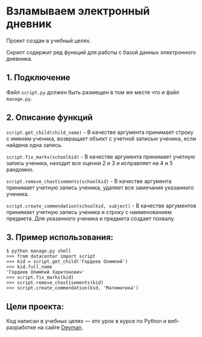 # Взламываем электронный дневник

Проект создан в учебный целях.

Скрипт содержит ряд функций для работы с базой данных электронного дневника.

## 1. Подключение
Файл `script.py` должен быть размещен в том же месте что и файл `manage.py`.

## 2. Описание функций

`script.get_child(child_name)` - В качестве аргумента принимает строку с именем ученика, возвращает объект с учетной записью ученика, если найдена одна запись.

`script.fix_marks(schoolkid)` - В качестве аргумента принимает учетную запись ученика, находит все оценки 2 и 3 и исправляет на 4 и 5 рандомно.

`script.remove_chastisements(schoolkid)` - В качестве аргумента принимает учетную запись ученика, удаляет все замечания указанного ученика.

`script.create_commendation(schoolkid, subject)` - В качестве аргументов принимает учетную запись ученика и строку с наименованием предмета. Для указанного ученика и предмета создает похвалу.

## 3. Пример использования:
```
$ python manage.py shell
>>> from datacenter import script
>>> kid = script.get_child('Гордеев Олимпий') 
>>> kid.full_name
'Гордеев Олимпий Харитонович'
>>> script.fix_marks(kid)
>>> script.remove_chastisements(kid) 
>>> script.create_commendation(kid, 'Математика')
```
## Цели проекта:

Код написан в учебных целях — это урок в курсе по Python и веб-разработке на сайте [Devman](https://dvmn.org).